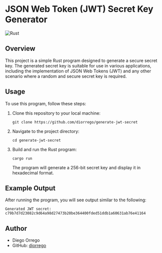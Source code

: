 # JSON Web Token (JWT) Secret Key Generator

![Rust](https://img.shields.io/badge/Rust-1.55.0-orange)

## Overview

This project is a simple Rust program designed to generate a secure secret key. The generated secret key is suitable for use in various applications, including the implementation of JSON Web Tokens (JWT) and any other scenario where a random and secure secret key is required.

## Usage

To use this program, follow these steps:

1. Clone this repository to your local machine:

   ```shell
   git clone https://github.com/diorrego/generate-jwt-secret
   ```

2. Navigate to the project directory:

   ```shell
   cd generate-jwt-secret
   ```

3. Build and run the Rust program:

   ```shell
   cargo run
   ```

   The program will generate a 256-bit secret key and display it in hexadecimal format.

## Example Output

After running the program, you will see output similar to the following:

```
Generated JWT secret: c79b7d7d23082c9d64a98d27473b20be364400fded51ddb1a60631ab76e41164
```

## Author

- Diego Orrego
- GitHub: [diorrego](https://github.com/diorrego)

